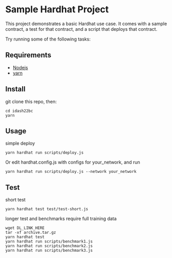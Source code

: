 # Sample Hardhat Project

This project demonstrates a basic Hardhat use case. It comes with a sample contract, a test for that contract, and a script that deploys that contract.

Try running some of the following tasks:

## Requirements
 - [Nodejs](https://nodejs.org) 
 - [yarn](https://yarnpkg.com/getting-started/install)

## Install
git clone this repo, then:

```
cd idash22bc
yarn
```

## Usage

simple deploy
```
yarn hardhat run scripts/deploy.js
```
Or edit hardhat.config.js with configs for your_network, and run
```
yarn hardhat run scripts/deploy.js --network your_network
```


## Test
short test
```
yarn hardhat test test/test-short.js
```
longer test and benchmarks require full training data
```
wget DL_LINK_HERE
tar -xf archive.tar.gz
yarn hardhat test
yarn hardhat run scripts/benchmark1.js
yarn hardhat run scripts/benchmark2.js
yarn hardhat run scripts/benchmark3.js
```